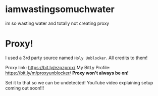 # iamwastingsomuchwater
im so wasting water and totally not creating proxy
# Proxy!

I used a 3rd party source named `Holy Unblocker`. All credits to them!

Proxy link: https://bit.ly/ezpzprox/
My BitLy Profile: https://bit.ly/m/proxyunblocker/
**Proxy won't always be on!**

Set it to that so we can be undetected!
YouTube video explaining setup coming out soon!!!